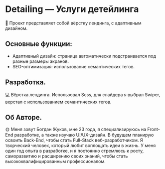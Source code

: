 # Detailing — Услуги детейлинга  
🎨 Проект представляет собой вёрстку лендинга, с адаптивным дизайном.

## Основные функции:
- Адаптивный дизайн: страница автоматически подстраивается под разные размеры экранов.
- SEO-оптимизация: использование семантических тегов.

## Разработка.
💻 Вёрстка лендинга. Использовал Scss, для слайдера я выбрал Swiper, верстал с использованием
семантических тегов.

## Об Авторе.
🌞 Меня зовут Богдан Жуков, мне 23 года, я специализируюсь на Front-End разработке, а также изучаю UI/UX-дизайн.
В будущем планирую освоить Back-End, чтобы стать Full-Stack веб-разработчиком. Я творческий человек, который любит воплощать идеи в жизнь.
У меня один год опыта в разработке, и я постоянно стремлюсь к росту, саморазвитию и расширению своих знаний, чтобы стать высококвалифицированным профессионалом.    
